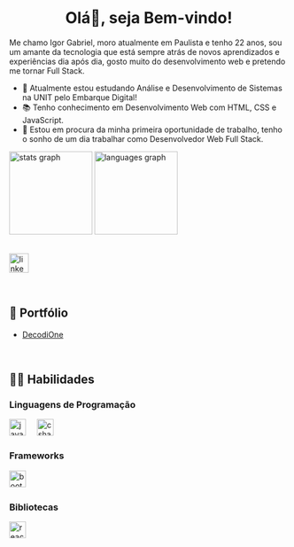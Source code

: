 <img width="100%" height="3" src="https://encrypted-tbn0.gstatic.com/images?q=tbn:ANd9GcTq5bLxIv9tCAwEm9kx96yLKBD4eMUJQTVTAdh9TWN-Rg&s">

<h1 align="center">Olá👋, seja Bem-vindo!</h1>

<p>Me chamo Igor Gabriel, moro atualmente em Paulista e tenho 22 anos, sou um amante da tecnologia que está sempre atrás de novos aprendizados e experiências dia após dia, gosto muito do desenvolvimento web e pretendo me tornar Full Stack.</p>

- 💬 Atualmente estou estudando Análise e Desenvolvimento de Sistemas na UNIT pelo Embarque Digital!
- 📚 Tenho conhecimento em Desenvolvimento Web com HTML, CSS e JavaScript.
- 🔭 Estou em procura da minha primeira oportunidade de trabalho, tenho o sonho de um dia trabalhar como Desenvolvedor Web Full Stack.

<div align="left">
  
  <img src="https://github-readme-stats.vercel.app/api?username=IgorGabriel01&hide_title=false&hide_rank=false&show_icons=true&include_all_commits=true&count_private=true&disable_animations=false&theme=jolly&locale=en&hide_border=false" height="150" alt="stats graph"  />
  <img src="https://github-readme-stats.vercel.app/api/top-langs?username=IgorGabriel01&locale=en&hide_title=false&layout=compact&card_width=320&langs_count=5&theme=jolly&hide_border=false" height="150" alt="languages graph"  />
  
</div>

<br>

<div align="left">

  [<img src="https://img.shields.io/static/v1?message=LinkedIn&logo=linkedin&label=&color=0077B5&logoColor=white&labelColor=&style=for-the-badge" height="35" alt="linkedin logo"  />](https://www.linkedin.com/in/igorgabriel-dev/)
  
</div>

<br>

<h2>💼 Portfólio</h2>

- [DecodiOne](https://decodificador-de-texto-alura-git-f7a225-igor-gabriels-projects.vercel.app/index.html)

<br>

<h2>👨‍💻 Habilidades</h2>

<h3>Linguagens de Programação</h3>

<div align="left">
  <img src="https://cdn.jsdelivr.net/gh/devicons/devicon/icons/javascript/javascript-original.svg" height="30" alt="javascript logo"  />
  <img width="12" />
  <img src="https://cdn.jsdelivr.net/gh/devicons/devicon/icons/csharp/csharp-original.svg" height="30" alt="csharp logo"  />
</div>

<h3>Frameworks</h3>

<div align="left">
  <img src="https://cdn.jsdelivr.net/gh/devicons/devicon/icons/bootstrap/bootstrap-original.svg" height="30" alt="bootstrap logo"  />
  <img width="12" />
</div>

<h3>Bibliotecas</h3>

<div> 

  <img src="https://cdn.jsdelivr.net/gh/devicons/devicon/icons/react/react-original.svg" height="30" alt="react logo"  />
  <img width="12" />

</div>


